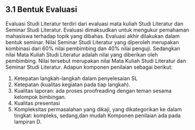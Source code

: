 ## 3.1 Bentuk Evaluasi
Evaluasi Studi Literatur terdiri dari evaluasi mata kuliah Studi Literatur dan Seminar Studi Literatur. 
Evaluasi dimaksudkan untuk mengukur pemahaman mahasiswa terhadap topik yang dibahas. Evaluasi akhir dilakukan dalam bentuk seminar. Nilai Seminar Studi Literatur yang diperoleh merupakan kombinasi dari 60% nilai pembimbing dan 40% nilai penguji. Sedangkan nilai Mata Kuliah Studi Literatur adalah nilai yang diberikan oleh pembimbing. Nilai tersebut merupakan nilai Mata
Kuliah Studi Literatur dan Seminar Studi Literatur. Adapun komponen penilaian
sebagai berikut:
1) Ketepatan langkah-langkah dalam penyelesaian SL
2) Ketepatan (kualitas kegiatan pada tiap langkah).
3) Kualitas laporan: ada proses proofreading dengan teman sesama kelompok bimbingan.
4) Kualitas presentasi
5) Kompleksitas permasalahan yang dikaji, yang dikategorikan ke dalam tingkat:
kompleks, sedang,dan mudah
Komponen penilaian ada pada lampiran D.